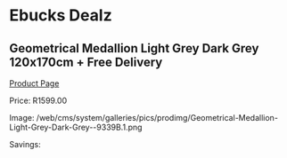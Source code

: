 
# Ebucks Dealz
## Geometrical Medallion Light Grey Dark Grey 120x170cm + Free Delivery
[Product Page](https://www.ebucks.com/web/shop/productSelected.do?prodId=1209944909&catId=1209942745)

Price: R1599.00

Image: /web/cms/system/galleries/pics/prodimg/Geometrical-Medallion-Light-Grey-Dark-Grey--9339B.1.png

Savings: 


	